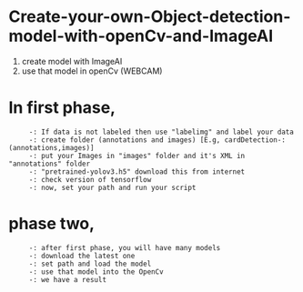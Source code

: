 # Create-your-own-Object-detection-model-with-openCv-and-ImageAI

1) create model with ImageAI
2) use that model in openCv (WEBCAM)

# In first phase,
         -: If data is not labeled then use "labelimg" and label your data 
         -: create folder (annotations and images) [E.g, cardDetection-:(annotations,images)]
         -: put your Images in "images" folder and it's XML in "annotations" folder
         -: "pretrained-yolov3.h5" download this from internet
         -: check version of tensorflow
         -: now, set your path and run your script
         
# phase two,
         -: after first phase, you will have many models
         -: download the latest one
         -: set path and load the model
         -: use that model into the OpenCv
         -: we have a result
         
      
